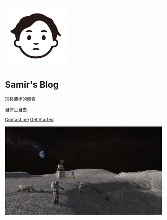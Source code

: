 <img width="200px" src="_logo/logo.png">

# **Samir's Blog**
玩移液枪的佩奇

自律且自由

[Contact me](Contact.html)
[Get Started](README.md)

![](_logo/blog.png)
